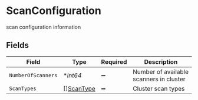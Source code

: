 # ScanConfiguration

scan configuration information


## Fields

| Field                                         | Type                                          | Required                                      | Description                                   |
| --------------------------------------------- | --------------------------------------------- | --------------------------------------------- | --------------------------------------------- |
| `NumberOfScanners`                            | **int64*                                      | :heavy_minus_sign:                            | Number of available scanners in cluster       |
| `ScanTypes`                                   | [][ScanType](../../models/shared/scantype.md) | :heavy_minus_sign:                            | Cluster scan types                            |